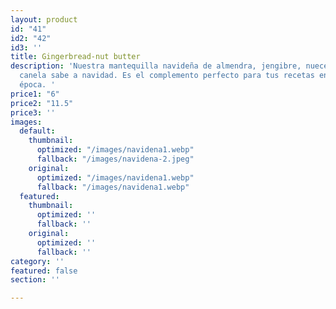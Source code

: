 ```yaml
---
layout: product
id: "41"
id2: "42"
id3: ''
title: Gingerbread-nut butter
description: 'Nuestra mantequilla navideña de almendra, jengibre, nueces, maple y
  canela sabe a navidad. Es el complemento perfecto para tus recetas en esta hermosa
  época. '
price1: "6"
price2: "11.5"
price3: ''
images:
  default:
    thumbnail:
      optimized: "/images/navidena1.webp"
      fallback: "/images/navidena-2.jpeg"
    original:
      optimized: "/images/navidena1.webp"
      fallback: "/images/navidena1.webp"
  featured:
    thumbnail:
      optimized: ''
      fallback: ''
    original:
      optimized: ''
      fallback: ''
category: ''
featured: false
section: ''

---
```

